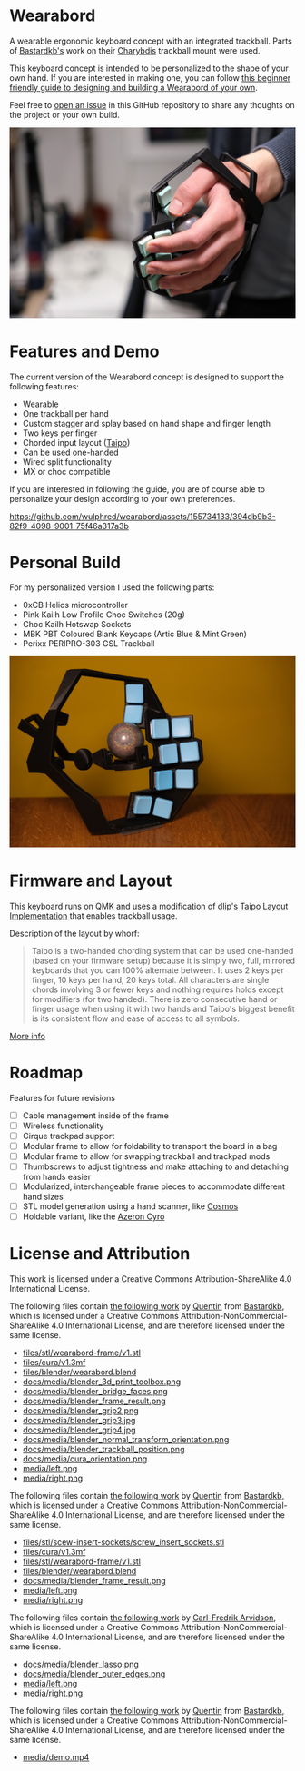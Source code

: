 # Wearabord

A wearable ergonomic keyboard concept with an integrated trackball. Parts of [Bastardkb's](https://bastardkb.com/) work on their [Charybdis](https://github.com/Bastardkb/Charybdis) trackball mount were used.

This keyboard concept is intended to be personalized to the shape of your own hand. If you are interested in making one, you can follow [this beginner friendly guide to designing and building a Wearabord of your own](/docs/build_guide.md).

Feel free to [open an issue](https://docs.github.com/en/issues/tracking-your-work-with-issues/creating-an-issue) in this GitHub repository to share any thoughts on the project or your own build.

![](media/left.jpg)

# Features and Demo

The current version of the Wearabord concept is designed to support the following features:

- Wearable
- One trackball per hand
- Custom stagger and splay based on hand shape and finger length
- Two keys per finger
- Chorded input layout ([Taipo](https://inkeys.wiki/en/keymaps/taipo))
- Can be used one-handed
- Wired split functionality
- MX or choc compatible

If you are interested in following the guide, you are of course able to personalize your design according to your own preferences.

https://github.com/wulphred/wearabord/assets/155734133/394db9b3-82f9-4098-9001-75f46a317a3b

# Personal Build

For my personalized version I used the following parts:

- 0xCB Helios microcontroller
- Pink Kailh Low Profile Choc Switches (20g)
- Choc Kailh Hotswap Sockets
- MBK PBT Coloured Blank Keycaps (Artic Blue & Mint Green)
- Perixx PERIPRO-303 GSL Trackball

![](media/right.jpg)

# Firmware and Layout

This keyboard runs on QMK and uses a modification of [dlip's Taipo Layout Implementation](https://github.com/dlip/qmk_firmware/blob/chouchou/users/dlip/taipo.md) that enables trackball usage.

Description of the layout by whorf:

>Taipo is a two-handed chording system that can be used one-handed (based on your firmware setup) because it is simply two, full, mirrored keyboards that you can 100% alternate between. It uses 2 keys per finger, 10 keys per hand, 20 keys total. All characters are single chords involving 3 or fewer keys and nothing requires holds except for modifiers (for two handed). There is zero consecutive hand or finger usage when using it with two hands and Taipo's biggest benefit is its consistent flow and ease of access to all symbols.

[More info](https://inkeys.wiki/en/keymaps/taipo)

# Roadmap

Features for future revisions

- [ ] Cable management inside of the frame
- [ ] Wireless functionality
- [ ] Cirque trackpad support
- [ ] Modular frame to allow for foldability to transport the board in a bag
- [ ] Modular frame to allow for swapping trackball and trackpad mods
- [ ] Thumbscrews to adjust tightness and make attaching to and detaching from hands easier
- [ ] Modularized, interchangeable frame pieces to accommodate different hand sizes
- [ ] STL model generation using a hand scanner, like [Cosmos](https://github.com/rianadon/Cosmos-Keyboards/)
- [ ] Holdable variant, like the [Azeron Cyro](https://store.azeron.eu/azeron-keypads#keypad=cyro)

# License and Attribution

This work is licensed under a Creative Commons Attribution-ShareAlike 4.0 International License.

The following files contain [the following work](https://github.com/Bastardkb/Charybdis/blob/main/files/mods/printable-btu-screws/bottom.stl) by [Quentin](https://github.com/bstiq) from [Bastardkb](https://github.com/Bastardkb), which is licensed under a Creative Commons Attribution-NonCommercial-ShareAlike 4.0 International License, and are therefore licensed under the same license.

- [files/stl/wearabord-frame/v1.stl](files/stl/wearabord-frame/v1.stl)
- [files/cura/v1.3mf](files/cura/v1.3mf)
- [files/blender/wearabord.blend](files/blender/wearabord.blend)
- [docs/media/blender_3d_print_toolbox.png](docs/media/blender_3d_print_toolbox.png)
- [docs/media/blender_bridge_faces.png](docs/media/blender_bridge_faces.png)
- [docs/media/blender_frame_result.png](docs/media/blender_frame_result.png)
- [docs/media/blender_grip2.png](docs/media/blender_grip2.png)
- [docs/media/blender_grip3.jpg](docs/media/blender_grip3.jpg)
- [docs/media/blender_grip4.jpg](docs/media/blender_grip4.jpg)
- [docs/media/blender_normal_transform_orientation.png](docs/media/blender_normal_transform_orientation.png)
- [docs/media/blender_trackball_position.png](docs/media/blender_trackball_position.png)
- [docs/media/cura_orientation.png](docs/media/cura_orientation.png)
- [media/left.png](media/left.png)
- [media/right.png](media/right.png)

The following files contain [the following work](https://github.com/Bastardkb/Charybdis/blob/main/files/3x5%20nano/charybdisnano_v2_v187.stl) by [Quentin](https://github.com/bstiq) from [Bastardkb](https://github.com/Bastardkb), which is licensed under a Creative Commons Attribution-NonCommercial-ShareAlike 4.0 International License, and are therefore licensed under the same license.

- [files/stl/scew-insert-sockets/screw_insert_sockets.stl](files/stl/scew-insert-sockets/screw_insert_sockets.stl)
- [files/cura/v1.3mf](files/cura/v1.3mf)
- [files/stl/wearabord-frame/v1.stl](files/stl/wearabord-frame/v1.stl)
- [files/blender/wearabord.blend](files/blender/wearabord.blend)
- [docs/media/blender_frame_result.png](docs/media/blender_frame_result.png)
- [media/left.png](media/left.png)
- [media/right.png](media/right.png)

The following files contain [the following work](https://github.com/Bastardkb/Charybdis/blob/main/files/mods/printable-btu/printable_btu_2.5mm_ball.stl) by [Carl-Fredrik Arvidson](https://github.com/cfarvidson), which is licensed under a Creative Commons Attribution-NonCommercial-ShareAlike 4.0 International License, and are therefore licensed under the same license.

- [docs/media/blender_lasso.png](docs/media/blender_lasso.png)
- [docs/media/blender_outer_edges.png](docs/media/blender_outer_edges.png)
- [media/left.png](media/left.png)
- [media/right.png](media/right.png)

The following files contain [the following work](https://github.com/Bastardkb/Charybdis/blob/main/files/mods/veichu/veichu.stl) by [Quentin](https://github.com/bstiq) from [Bastardkb](https://github.com/Bastardkb), which is licensed under a Creative Commons Attribution-NonCommercial-ShareAlike 4.0 International License, and are therefore licensed under the same license.

- [media/demo.mp4](media/demo.mp4)
